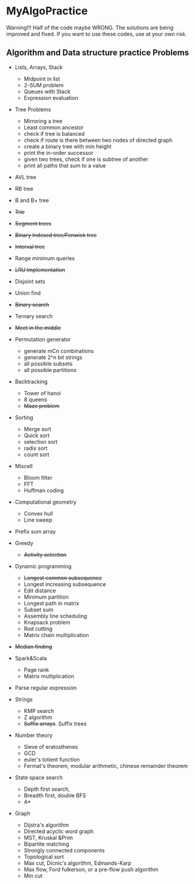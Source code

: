 # MyAlgoPractice

Warning!!!
Half of the code maybe WRONG. The solutions are being improved and fixed. 
If you want to use these codes, use at your own risk.



## Algorithm and Data structure practice Problems

* Lists, Arrays, Stack
	* Midpoint in list
	* 2-SUM problem
	* Queues with Stack
	* Expression evaluation
* Tree Problems
	* Mirroring a tree
	* Least common ancestor
	* check if tree is balanced
	* check if route is there between two nodes of directed graph
	* create a binary tree with min height
	* print the in-order successor
	* given two trees, check if one is subtree of another
	* print all paths that sum to a value

* AVL tree
* RB tree

* B and B+ tree
* ~~Trie~~
* ~~Segment trees~~
* ~~Binary Indexed tree/Fenwick tree~~
* ~~Interval tree~~
* Range minimum queries

* ~~LRU Implementation~~

* Disjoint sets
* Union find
* ~~Binary search~~
* Ternary search
* ~~Meet in the middle~~

* Permutation generator
	* generate mCn combinations
	* generate 2^n bit strings
	* all possible subsets
	* all possible partitions

* Backtracking
	 * Tower of hanoi
	 * 8 queens
	 * ~~Maze problem~~

* Sorting
	* Merge sort
	* Quick sort
	* selection sort
	* radix sort
	* count sort

* Miscell
	* Bloom filter
	* FFT
	* Huffman coding

* Computational geometry
	* Convex hull
	* Line sweep

* Prefix sum array
* Greedy
	* ~~Activity selection~~
* Dynamic programming
	* ~~Longest common subsequence~~
	* Longest increasing subsequence
	* Edit distance
	* Minimum partition
	* Longest path in matrix
	* Subset sum
	* Assembly line scheduling
	* Knapsack problem
	* Rod cutting
	* Matrix chain multiplication

* ~~Median finding~~
* Spark&Scala
	* Page rank
	* Matrix multiplication
* Parse regular expression
* Strings
	* KMP search
	* Z algorithm
	* ~~Suffix arrays~~. Suffix trees

* Number theory
	* Sieve of eratosthenes
	* GCD
	* euler's totient function
	* Fermat's theorem, modular arithmetic, chinese remainder theorem

* State space search
	* Depth first search, 
	* Breadth first, double BFS
	* A*

* Graph
	* Dijstra's algorithm
	* Directed acyclic word graph
	* MST, Kruskal &Prim
	* Bipartite matching
	* Strongly connected components
	* Topological sort
	* Max cut, Dicnic's algorithm, Edmands-Karp
	* Max flow, Ford fulkerson, or a pre-flow push algorithm
	* Min cut



